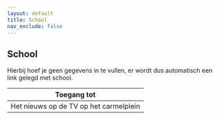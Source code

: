 ```yaml
---
layout: default
title: School
nav_exclude: false
---
```


## School

Hierbij hoef je geen gegevens in te vullen, er wordt dus automatisch een link gelegd met school.

| Toegang tot                            |
|----------------------------------------|
| Het nieuws op de TV op het carmelplein |